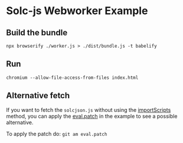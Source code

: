 # Solc-js Webworker Example

## Build the bundle
`npx browserify ./worker.js > ./dist/bundle.js -t babelify`

## Run
`chromium --allow-file-access-from-files index.html`

## Alternative fetch

If you want to fetch the `solcjson.js` without using the [importScripts](https://developer.mozilla.org/en-US/docs/Web/API/WorkerGlobalScope/importScripts) method, you can apply the [eval.patch](eval.patch) in the example to see a possible alternative.

To apply the patch do:
`git am eval.patch`
